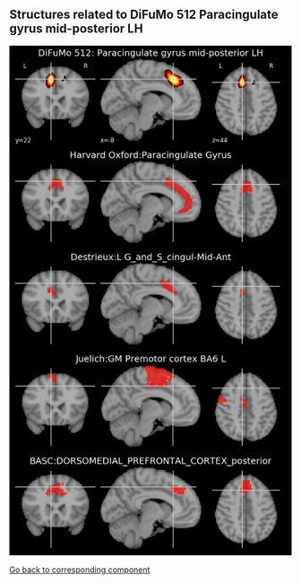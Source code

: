 


## Structures related to DiFuMo 512 Paracingulate gyrus mid-posterior LH

![19](19.jpg "Structures related to DiFuMo 512 Paracingulate gyrus mid-posterior LH")

[Go back to corresponding component](https://parietal-inria.github.io/DiFuMo/512/html/19.html)